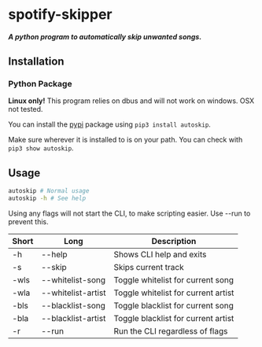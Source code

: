 # spotify-skipper
##### A python program to automatically skip unwanted songs.

## Installation

### Python Package

**Linux only!** This program relies on dbus and will not work on windows.
OSX not tested.

You can install the [pypi](https://pypi.org/project/autoskip/) package using `pip3 install autoskip`. 

Make sure wherever it is installed to is on your path. You can check with `pip3 show autoskip`.

## Usage

```bash
autoskip # Normal usage
autoskip -h # See help
```
Using any flags will not start the CLI, to make scripting easier. Use --run to prevent this.

|  Short |  Long             | Description                                                 | 
|--------|-------------------|-------------------------------------------------------------|
| -h     | --help            | Shows CLI help and exits                                    |
| -s     | --skip            | Skips current track                                         |
| -wls   | --whitelist-song  | Toggle whitelist for current song                           |
| -wla   | --whitelist-artist| Toggle whitelist for current artist                         |
| -bls   | --blacklist-song  | Toggle blacklist for current song                           |
| -bla   | --blacklist-artist| Toggle blacklist for current artist                         |
| -r     | --run             | Run the CLI regardless of flags                             |
